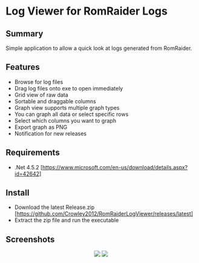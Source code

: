 # Log Viewer for RomRaider Logs

## Summary
Simple application to allow a quick look at logs generated from RomRaider.

## Features
- Browse for log files
- Drag log files onto exe to open immediately
- Grid view of raw data
- Sortable and draggable columns
- Graph view supports multiple graph types
- You can graph all data or select specific rows
- Select which columns you want to graph
- Export graph as PNG
- Notification for new releases

## Requirements
- .Net 4.5.2 [https://www.microsoft.com/en-us/download/details.aspx?id=42642]

## Install
- Download the latest Release.zip [https://github.com/Crowley2012/RomRaiderLogViewer/releases/latest]
- Extract the zip file and run the executable

## Screenshots
<p align="center">
  <img src="https://i.imgur.com/LHGiqjD.png">
  <img src="https://i.imgur.com/UY2D8af.png">
</p>
